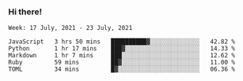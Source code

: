### Hi there!

<!--START_SECTION:waka-->
```text
Week: 17 July, 2021 - 23 July, 2021

JavaScript   3 hrs 50 mins   ██████████▓░░░░░░░░░░░░░░   42.82 % 
Python       1 hr 17 mins    ███▓░░░░░░░░░░░░░░░░░░░░░   14.33 % 
Markdown     1 hr 7 mins     ███░░░░░░░░░░░░░░░░░░░░░░   12.62 % 
Ruby         59 mins         ██▓░░░░░░░░░░░░░░░░░░░░░░   11.00 % 
TOML         34 mins         █▓░░░░░░░░░░░░░░░░░░░░░░░   06.36 % 
```
<!--END_SECTION:waka-->
